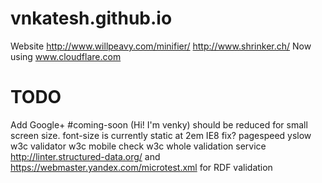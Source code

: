 vnkatesh.github.io
==================

Website
http://www.willpeavy.com/minifier/
http://www.shrinker.ch/
Now using www.cloudflare.com

TODO
=================
Add Google+
#coming-soon (Hi! I'm venky) should be reduced for small screen size. font-size is currently static at 2em
IE8 fix?
pagespeed
yslow
w3c validator
w3c mobile check
w3c whole validation service
http://linter.structured-data.org/ and https://webmaster.yandex.com/microtest.xml for RDF validation
